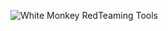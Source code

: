 ![White Monkey RedTeaming Tools]((https://github.com/byoniq/RedTeaming-Tools/blob/main/white_monkey_hackers_compressed.jpg))
